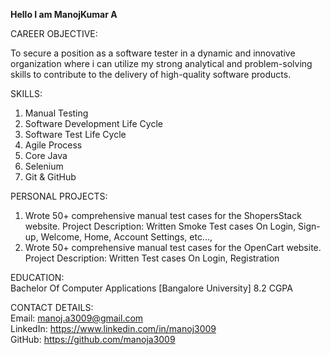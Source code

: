 <b>Hello I am ManojKumar A</b>

CAREER OBJECTIVE:
<p> To secure a position as a software tester in a dynamic and innovative organization where i can utilize my strong analytical and problem-solving skills to contribute to the delivery of high-quality software products. </p>

SKILLS:
1. Manual Testing
2. Software Development Life Cycle
3. Software Test Life Cycle
4. Agile Process
5. Core Java
6. Selenium
7. Git & GitHub 

PERSONAL PROJECTS:
1. Wrote 50+ comprehensive manual test cases for the ShopersStack website.
   Project Description: Written Smoke Test cases On Login, Sign-up, Welcome, Home, Account Settings,  etc...,
2. Wrote 50+ comprehensive manual test cases for the OpenCart website.
   Project Description: Written Test cases On Login, Registration

EDUCATION: <br>
Bachelor Of Computer Applications [Bangalore University]
8.2 CGPA

CONTACT DETAILS:<br>
Email: manoj.a3009@gmail.com <br>
LinkedIn: https://www.linkedin.com/in/manoj3009 <br>
GitHub: https://github.com/manoja3009
